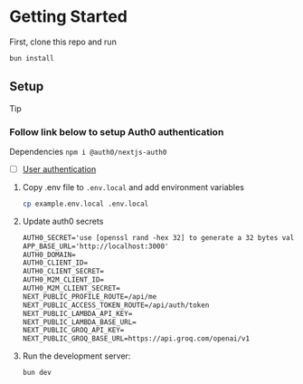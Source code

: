 # Getting Started

First, clone this repo and run

```bash
bun install
```

## Setup

> [!TIP]
>
> ### Follow link below to setup Auth0 authentication
>
> Dependencies `npm i @auth0/nextjs-auth0`
>
> - [ ] [User authentication](https://auth0.com/ai/docs/user-authentication)

1. Copy .env file to `.env.local` and add environment variables

   ```bash
   cp example.env.local .env.local
   ```

2. Update auth0 secrets

   ```txt
   AUTH0_SECRET='use [openssl rand -hex 32] to generate a 32 bytes value'
   APP_BASE_URL='http://localhost:3000'
   AUTH0_DOMAIN=
   AUTH0_CLIENT_ID=
   AUTH0_CLIENT_SECRET=
   AUTH0_M2M_CLIENT_ID=
   AUTH0_M2M_CLIENT_SECRET=
   NEXT_PUBLIC_PROFILE_ROUTE=/api/me
   NEXT_PUBLIC_ACCESS_TOKEN_ROUTE=/api/auth/token
   NEXT_PUBLIC_LAMBDA_API_KEY=
   NEXT_PUBLIC_LAMBDA_BASE_URL=
   NEXT_PUBLIC_GROQ_API_KEY=
   NEXT_PUBLIC_GROQ_BASE_URL=https://api.groq.com/openai/v1
   ```

3. Run the development server:

   ```bash
   bun dev
   ```

